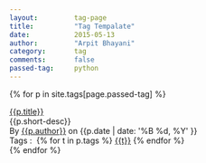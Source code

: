 ```yaml
---
layout:			tag-page
title:			"Tag Tempalate"
date:			2015-05-13
author:			"Arpit Bhayani"
category:		tag
comments:		false
passed-tag:		python
---
```



{% for p in site.tags[page.passed-tag] %}
<div class="script-content">
    <div class="script-title">
    	<a href="{{p.url}}" class="new-scripts-link">{{p.title}}</a>
    </div>
    <div class="script-excerpt">
        {{p.short-desc}}
    </div>
    <div class="script-metainfo">
        By
            <a href="{{page.url}}" class="script-page-author">{{p.author}}</a> on
            <emphasis class="date">{{p.date | date: '%B %d, %Y' }}</emphasis>
    </div>
    <div class="script-tags">
        <emphasis class="bold">Tags :&nbsp;</emphasis>
        {% for t in p.tags %}
            <a href="{{ "/tag/" | append: t | replace:" ","-" | prepend: site.baseurl }}" class="tag-link" title="Click to view all posts with tag : {{t}}">{{t}}</a>
        {% endfor %}
    </div>
    
</div>
{% endfor %}